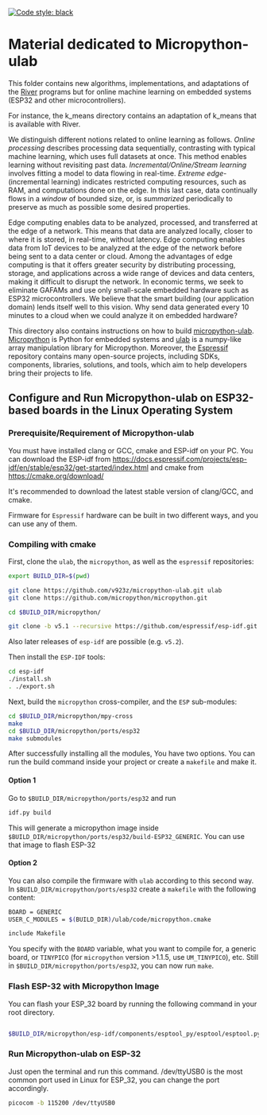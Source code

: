 [![Code style: black](https://img.shields.io/badge/code%20style-black-000000.svg)](https://github.com/psf/black)

# Material dedicated to Micropython-ulab

This folder contains new algorithms, implementations, and adaptations of the [River](https://github.com/online-ml/river) programs but for online machine learning on embedded systems (ESP32 and other microcontrollers).

For instance, the k_means directory contains an adaptation of k_means that is available with River.

We distinguish different notions related to online learning as follows. *Online processing* describes processing data sequentially, contrasting with typical machine learning, which uses full datasets at once. This method enables learning without revisiting past data. *Incremental/Online/Stream learning* involves fitting a model to data flowing in real-time. *Extreme edge*-(incremental learning) indicates restricted computing resources, such as RAM, and computations done on the edge. In this last case, data continually flows in a *window* of bounded size, or, is *summarized* periodically to preserve as much as possible some desired properties.

Edge computing enables data to be analyzed, processed, and transferred at the edge of a network. This means that data are analyzed locally, closer to where it is stored, in real-time, without latency. Edge computing enables data from IoT devices to be analyzed at the edge of the network before being sent to a data center or cloud. Among the advantages of edge computing is that it offers greater security by distributing processing, storage, and applications across a wide range of devices and data centers, making it difficult to disrupt the network. In economic terms, we seek to eliminate GAFAMs and use only small-scale embedded hardware such as ESP32 microcontrollers. We believe that the smart building (our application domain) lends itself well to this vision. Why send data generated every 10 minutes to a cloud when we could analyze it on embedded hardware?

This directory also contains instructions on how to build [micropython-ulab](https://micropython-ulab.readthedocs.io/en/latest/). [Micropython](https://micropython.org/) is Python for embedded systems and [ulab](https://github.com/v923z/micropython-ulab) is a numpy-like array manipulation library for Micropython. Moreover, the [Espressif](https://github.com/espressif/) repository contains many open-source projects, including SDKs, components, libraries, solutions, and tools, which aim to help developers bring their projects to life.

## Configure and Run Micropython-ulab on ESP32-based boards in the Linux Operating System

### Prerequisite/Requirement of Micropython-ulab

You must have installed clang or GCC, cmake and ESP-idf on your PC. You can download the ESP-idf from https://docs.espressif.com/projects/esp-idf/en/stable/esp32/get-started/index.html and cmake from https://cmake.org/download/

It's recommended to download the latest stable version of clang/GCC, and cmake. 

Firmware for `Espressif` hardware can be built in two different ways, and you can use any of them.

### Compiling with cmake

First, clone the `ulab`, the `micropython`, as well as the `espressif` repositories:

```bash
export BUILD_DIR=$(pwd)

git clone https://github.com/v923z/micropython-ulab.git ulab
git clone https://github.com/micropython/micropython.git

cd $BUILD_DIR/micropython/

git clone -b v5.1 --recursive https://github.com/espressif/esp-idf.git

```
Also later releases of `esp-idf` are possible (e.g. `v5.2`).

Then install the `ESP-IDF` tools:

```bash
cd esp-idf
./install.sh
. ./export.sh
```

Next, build the `micropython` cross-compiler, and the `ESP` sub-modules:

```bash
cd $BUILD_DIR/micropython/mpy-cross
make
cd $BUILD_DIR/micropython/ports/esp32
make submodules
```
After successfully installing all the modules, You have two options. You can run the build command inside your project or create a `makefile` and make it.

#### Option 1
Go to `$BUILD_DIR/micropython/ports/esp32` and run 
```bash
idf.py build
```
This will generate a micropython image inside `$BUILD_DIR/micropython/ports/esp32/build-ESP32_GENERIC`. You can use that image to flash ESP-32

#### Option 2
You can also compile the firmware with `ulab` according to this second way. In `$BUILD_DIR/micropython/ports/esp32` create a `makefile` with the following content:
```bash
BOARD = GENERIC
USER_C_MODULES = $(BUILD_DIR)/ulab/code/micropython.cmake

include Makefile
```
You specify with the `BOARD` variable, what you want to compile for, a generic board, or `TINYPICO` (for `micropython` version >1.1.5, use `UM_TINYPICO`), etc. Still in `$BUILD_DIR/micropython/ports/esp32`, you can now run `make`.

### Flash ESP-32 with Micropython Image
You can flash your ESP_32 board by running the following command in your root directory.
```bash

$BUILD_DIR/micropython/esp-idf/components/esptool_py/esptool/esptool.py -p /dev/ttyUSB0 -b 460800 --before default_reset --after hard_reset --chip esp32  write_flash --flash_mode dio --flash_size 4MB --flash_freq 40m 0x1000 $BUILD_DIR/micropython/ports/esp32/build-ESP32_GENERIC/bootloader/bootloader.bin 0x8000 $BUILD_DIR/micropython/ports/esp32/build-ESP32_GENERIC/partition_table/partition-table.bin 0x10000 $BUILD_DIR/micropython/ports/esp32/build-ESP32_GENERIC/micropython.bin
```

### Run Micropython-ulab on ESP-32
Just open the terminal and run this command. /dev/ttyUSB0 is the most common port used in Linux for ESP_32, you can change the port accordingly.
```bash
picocom -b 115200 /dev/ttyUSB0
```

